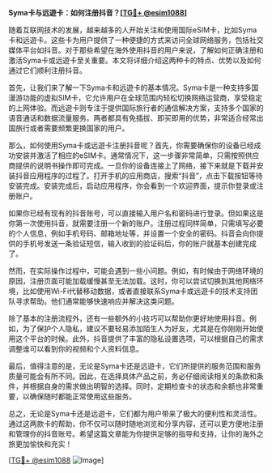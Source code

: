 **Syma卡与远遊卡：如何注册抖音？[[TG💪+ @esim1088](https://t.me/s/esim1088)]**

随着互联网技术的发展，越来越多的人开始关注和使用国际eSIM卡，比如Syma卡和远遊卡。这些卡为用户提供了一种便捷的方式来访问全球网络服务，包括社交媒体平台如抖音。对于那些希望在海外使用抖音的用户来说，了解如何正确注册和激活Syma卡或远遊卡至关重要。本文将详细介绍这两种卡的特点、优势以及如何通过它们顺利注册抖音。

首先，让我们来了解一下Syma卡和远遊卡的基本情况。Syma卡是一种支持多国漫游功能的虚拟SIM卡，它允许用户在全球范围内轻松切换网络运营商，享受稳定的上网体验。而远遊卡则专注于提供国际旅行者的通信解决方案，支持多个国家的语音通话和数据流量服务。两者都具有免插拔、即买即用的优势，非常适合经常出国旅行或者需要频繁更换国家的用户。

那么，如何使用Syma卡或远遊卡注册抖音呢？首先，你需要确保你的设备已经成功安装并激活了相应的eSIM卡。通常情况下，这一步骤非常简单，只需按照供应商提供的说明书操作即可完成。一旦你的设备连接上了网络，接下来就是下载并安装抖音应用程序的过程了。打开手机的应用商店，搜索“抖音”，点击下载按钮等待安装完成。安装完成后，启动应用程序，你会看到一个欢迎界面，提示你登录或注册账户。

如果你已经有现有的抖音账号，可以直接输入用户名和密码进行登录。但如果这是你第一次使用抖音，就需要注册一个新的账户。注册过程同样简单，只需填写必要的个人信息，例如手机号码、邮箱地址等，并设置一个安全的密码。抖音会向你提供的手机号发送一条验证短信，输入收到的验证码后，你的账户就基本创建完成了。

然而，在实际操作过程中，可能会遇到一些小问题。例如，有时候由于网络环境的原因，注册页面可能加载缓慢甚至无法加载。这时，你可以尝试切换到其他网络环境，比如使用Wi-Fi代替移动数据，或者直接联系Syma卡或远遊卡的技术支持团队寻求帮助。他们通常能够快速响应并解决这类问题。

除了基本的注册流程外，还有一些额外的小技巧可以帮助你更好地使用抖音。例如，为了保护个人隐私，建议不要轻易添加陌生人为好友，尤其是在你刚刚开始使用这个平台的时候。此外，抖音提供了丰富的隐私设置选项，可以根据自己的需求调整谁可以看到你的视频和个人资料信息。

最后，值得注意的是，无论是Syma卡还是远遊卡，它们所提供的服务范围和服务质量可能会有所不同。因此，在选择具体产品之前，务必仔细阅读相关的条款和条件，并根据自身的需求做出明智的选择。同时，定期检查卡的状态和余额也非常重要，以确保随时都能正常使用这些服务。

总之，无论是Syma卡还是远遊卡，它们都为用户带来了极大的便利性和灵活性。通过这两款卡的帮助，你不仅可以随时随地浏览和分享内容，还可以更方便地注册和管理你的抖音账号。希望这篇文章能为你提供足够的指导和支持，让你的海外之旅更加愉快和充实！

[[TG💪+ @esim1088](https://t.me/s/esim1088) ![Image](https://i.postimg.cc/4NQfJmqS/Snipaste-2025-05-13-00-14-12.png)]